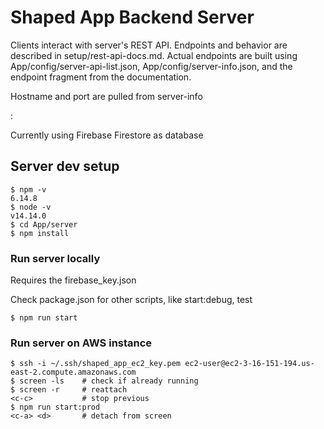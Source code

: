 # Shaped App Backend Server

Clients interact with server's REST API. Endpoints and behavior are described in setup/rest-api-docs.md. Actual endpoints are built using App/config/server-api-list.json, App/config/server-info.json, and the endpoint fragment from the documentation. 

Hostname and port are pulled from server-info

<ip>:<port>

Currently using Firebase Firestore as database

## Server dev setup 
```
$ npm -v
6.14.8
$ node -v
v14.14.0
$ cd App/server
$ npm install
``` 

### Run server locally
Requires the firebase_key.json

Check package.json for other scripts, like start:debug, test
```
$ npm run start
```

### Run server on AWS instance
```
$ ssh -i ~/.ssh/shaped_app_ec2_key.pem ec2-user@ec2-3-16-151-194.us-east-2.compute.amazonaws.com
$ screen -ls    # check if already running
$ screen -r     # reattach
<c-c>           # stop previous
$ npm run start:prod
<c-a> <d>       # detach from screen
``` 